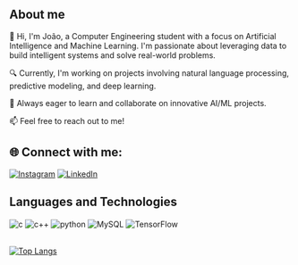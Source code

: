 ## About me
👋 Hi, I'm João, a Computer Engineering student with a focus on Artificial Intelligence and Machine Learning. I'm passionate about leveraging data to build intelligent systems and solve real-world problems.

🔍 Currently, I'm working on projects involving natural language processing, predictive modeling, and deep learning.

🌱 Always eager to learn and collaborate on innovative AI/ML projects.

📫 Feel free to reach out to me!

## 🌐 Connect with me:

[![Instagram](https://img.shields.io/badge/Instagram-%23E4405F.svg?logo=Instagram&logoColor=white)](https://instagram.com/_jvlopes_)
[![LinkedIn](https://img.shields.io/badge/LinkedIn-%230077B5.svg?logo=linkedin&logoColor=white)](https://www.linkedin.com/in/www.linkedin.com/in/joão-victor-lopess/) 

## Languages and Technologies

<div style="display: inline_block">
  <img align="center" alt="c" src="https://img.shields.io/badge/C-00599C?style=for-the-badge&logo=c&logoColor=white" />
  <img align="center" alt="c++" src="https://img.shields.io/badge/C%2B%2B-00599C?style=for-the-badge&logo=c%2B%2B&logoColor=white" />
  <img align="center" alt="python" src="https://img.shields.io/badge/Python-3776AB?style=for-the-badge&logo=python&logoColor=white" />
  <img align="center" alt="MySQL" src="https://img.shields.io/badge/MySQL-005C84?style=for-the-badge&logo=mysql&logoColor=white" />
  <img align="center" alt="TensorFlow" src="https://img.shields.io/badge/TensorFlow-FF6F00?style=for-the-badge&logo=tensorflow&logoColor=white" />
</div><br/>

[![Top Langs](https://github-readme-stats.vercel.app/api/top-langs/?username=jvlopess&layout=donut)](https://github.com/jvlopess/github-readme-stats)
